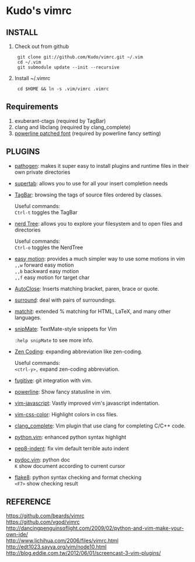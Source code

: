 Kudo's vimrc
============

INSTALL
-------

1. Check out from github

        git clone git://github.com/Kudo/vimrc.git ~/.vim
        cd ~/.vim
        git submodule update --init --recursive

2. Install ~/.vimrc

        cd $HOME && ln -s .vim/vimrc .vimrc

Requirements
-------
1. exuberant-ctags   (required by TagBar)
2. clang and libclang (required by clang_complete)
3. [powerline patched font](https://github.com/Lokaltog/vim-powerline/wiki/Patched-fonts)   (required by powerline fancy setting)

PLUGINS
-------

* [pathogen](https://github.com/tpope/vim-pathogen.git): makes it super easy to install plugins and runtime files in their own private directories  
* [supertab](https://github.com/ervandew/supertab): allows you to use <Tab> for all your insert completion needs  
* [TagBar](http://majutsushi.github.com/tagbar/): browsing the tags of source files ordered by classes.

  Useful commands:    
    `Ctrl-t` toggles the TagBar
 
* [nerd Tree](https://github.com/scrooloose/nerdtree.git): allows you to explore your filesystem and to open files and directories  

  Useful commands:    
    `Ctrl-o` toggles the NerdTree
    
* [easy motion](https://github.com/Lokaltog/vim-easymotion.git): provides a much simpler way to use some motions in vim  
    `,,w` forward easy motion  
    `,,b` backward easy motion  
    `,,f` easy motion for target char  

* [AutoClose](http://www.vim.org/scripts/script.php?script_id=1849):  Inserts matching bracket, paren, brace or quote.
* [surround](https://github.com/tpope/vim-surround/blob/master/doc/surround.txt): deal with pairs of surroundings.
* [matchit](http://www.vim.org/scripts/script.php?script_id=39): extended % matching for HTML, LaTeX, and many other languages. 
* [snipMate](http://www.vim.org/scripts/script.php?script_id=2540): TextMate-style snippets for Vim

  `:help snipMate` to see more info.
* [Zen Coding](https://github.com/mattn/zencoding-vim): expanding abbreviation like zen-coding.

  Useful commands:   
    `<ctrl-y>,` expand zen-coding abbreviation.

* [fugitive](https://github.com/tpope/vim-fugitive): git integration with vim.
* [powerline](https://github.com/Lokaltog/vim-powerline): Show fancy statusline in vim.

* [vim-javascript](https://github.com/pangloss/vim-javascript): Vastly improved vim's javascript indentation.
* [vim-css-color](https://github.com/skammer/vim-css-color): Highlight colors in css files.
* [clang_complete](https://github.com/Rip-Rip/clang_complete): Vim plugin that use clang for completing C/C++ code.
* [python.vim](https://github.com/vim-scripts/python.vim--Vasiliev): enhanced python syntax highlight  
* [pep8-indent](https://github.com/hynek/vim-python-pep8-indent.git): fix vim default terrible auto indent  
* [pydoc.vim](https://github.com/fs111/pydoc.vim): python doc  
    `K` show document according to current cursor  

* [flake8](https://github.com/nvie/vim-flake8): python syntax checking and format checking  
    `<F7>` show checking result  
  
REFERENCE
---------

https://github.com/beards/vimrc  
https://github.com/vgod/vimrc  
http://dancingpenguinsoflight.com/2009/02/python-and-vim-make-your-own-ide/  
http://www.lichihua.com/2006/files/vimrc.html  
http://edt1023.sayya.org/vim/node10.html  
http://blog.eddie.com.tw/2012/06/01/screencast-3-vim-plugins/

